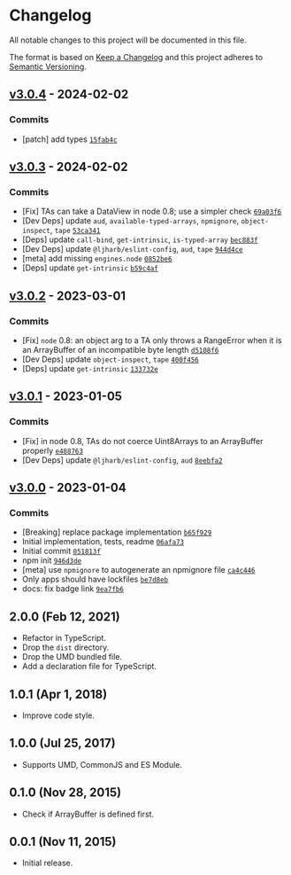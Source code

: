 # Changelog

All notable changes to this project will be documented in this file.

The format is based on [Keep a Changelog](https://keepachangelog.com/en/1.0.0/)
and this project adheres to [Semantic Versioning](https://semver.org/spec/v2.0.0.html).

## [v3.0.4](https://github.com/fengyuanchen/is-array-buffer/compare/v3.0.3...v3.0.4) - 2024-02-02

### Commits

- [patch] add types [`15fab4c`](https://github.com/fengyuanchen/is-array-buffer/commit/15fab4c68378904a12592969042e638dbc6be8e5)

## [v3.0.3](https://github.com/fengyuanchen/is-array-buffer/compare/v3.0.2...v3.0.3) - 2024-02-02

### Commits

- [Fix] TAs can take a DataView in node 0.8; use a simpler check [`69a03f6`](https://github.com/fengyuanchen/is-array-buffer/commit/69a03f671f892b724be1a899a3d90c981e7601c9)
- [Dev Deps] update `aud`, `available-typed-arrays`, `npmignore`, `object-inspect`, `tape` [`53ca341`](https://github.com/fengyuanchen/is-array-buffer/commit/53ca34182d2aab61e90e744ee47d01f6577b616e)
- [Deps] update `call-bind`, `get-intrinsic`, `is-typed-array` [`bec883f`](https://github.com/fengyuanchen/is-array-buffer/commit/bec883f31e83410a46927a843ded46ebffbbb1f6)
- [Dev Deps] update `@ljharb/eslint-config`, `aud`, `tape` [`944d4ce`](https://github.com/fengyuanchen/is-array-buffer/commit/944d4cea229ce29a0965665bf59df290c53ecbbb)
- [meta] add missing `engines.node` [`0852be6`](https://github.com/fengyuanchen/is-array-buffer/commit/0852be6f64188912d2383ff9b6a7cc12bd369006)
- [Deps] update `get-intrinsic` [`b59c4af`](https://github.com/fengyuanchen/is-array-buffer/commit/b59c4af432014649d6cd1f070cf6e9917e6ad524)

## [v3.0.2](https://github.com/fengyuanchen/is-array-buffer/compare/v3.0.1...v3.0.2) - 2023-03-01

### Commits

- [Fix] `node` 0.8: an object arg to a TA only throws a RangeError when it is an ArrayBuffer of an incompatible byte length [`d5108f6`](https://github.com/fengyuanchen/is-array-buffer/commit/d5108f6d06245e616b6c563995f214a38732243c)
- [Dev Deps] update `object-inspect`, `tape` [`400f456`](https://github.com/fengyuanchen/is-array-buffer/commit/400f4563ccbe27c7fbb485665352c76210bba9cb)
- [Deps] update `get-intrinsic` [`133732e`](https://github.com/fengyuanchen/is-array-buffer/commit/133732ec88f8dded1c705b758badc2240077a6d8)

## [v3.0.1](https://github.com/fengyuanchen/is-array-buffer/compare/v3.0.0...v3.0.1) - 2023-01-05

### Commits

- [Fix] in node 0.8, TAs do not coerce Uint8Arrays to an ArrayBuffer properly [`e488763`](https://github.com/fengyuanchen/is-array-buffer/commit/e48876346f446825dad619e55dcc830ed93f2853)
- [Dev Deps] update `@ljharb/eslint-config`, `aud` [`8eebfa2`](https://github.com/fengyuanchen/is-array-buffer/commit/8eebfa21881f3a9fa5094f8c486f00e496658ea9)

## [v3.0.0](https://github.com/fengyuanchen/is-array-buffer/compare/v2.0.0...v3.0.0) - 2023-01-04

### Commits

- [Breaking] replace package implementation [`b65f929`](https://github.com/fengyuanchen/is-array-buffer/commit/b65f929d856d2a42f043be0f5a0fc2e067370ed1)
- Initial implementation, tests, readme [`06afa73`](https://github.com/fengyuanchen/is-array-buffer/commit/06afa73e775960802ea9257cc6b4cdf768c72d3f)
- Initial commit [`051813f`](https://github.com/fengyuanchen/is-array-buffer/commit/051813f15e3cbf515e2447306761dd9c42819150)
- npm init [`946d3de`](https://github.com/fengyuanchen/is-array-buffer/commit/946d3de82b15471fb2c00a4a2a5a52eb0515eb04)
- [meta] use `npmignore` to autogenerate an npmignore file [`ca4c446`](https://github.com/fengyuanchen/is-array-buffer/commit/ca4c446f37daf5ab8cc590f2194574c2706561ed)
- Only apps should have lockfiles [`be7d8eb`](https://github.com/fengyuanchen/is-array-buffer/commit/be7d8eb09dc5033c04df85d7ba9a8714f4e54357)
- docs: fix badge link [`9ea7fb6`](https://github.com/fengyuanchen/is-array-buffer/commit/9ea7fb638e79f8938161b3b7370cb965d8e93a8b)

<!-- auto-changelog-above -->

## 2.0.0 (Feb 12, 2021)

- Refactor in TypeScript.
- Drop the `dist` directory.
- Drop the UMD bundled file.
- Add a declaration file for TypeScript.

## 1.0.1 (Apr 1, 2018)

- Improve code style.

## 1.0.0 (Jul 25, 2017)

- Supports UMD, CommonJS and ES Module.

## 0.1.0 (Nov 28, 2015)

- Check if ArrayBuffer is defined first.

## 0.0.1 (Nov 11, 2015)

- Initial release.

